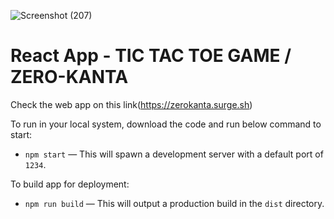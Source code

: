 ![Screenshot (207)](https://user-images.githubusercontent.com/85407560/126956478-949520e8-9057-4c4a-9a00-a8cd9c562fb3.png)
# React App - TIC TAC TOE GAME / ZERO-KANTA

Check the web app on this link(https://zerokanta.surge.sh)

To run in your local system, download the code and run below command to start:

- `npm start` — This will spawn a development server with a default port of `1234`.

To build app for deployment:

- `npm run build` — This will output a production build in the `dist` directory.
